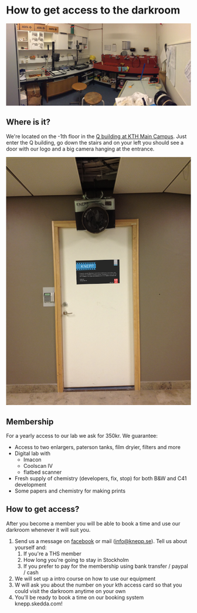 # How to get access to the darkroom

![](../.gitbook/assets/darkroom3.jpg)

## Where is it?

We're located on the -1th floor in the [Q building at KTH Main Campus](https://www.google.com/maps/place/Malvinas+V%C3%A4g+4,+114+28+Stockholm/@59.3501665,18.0647645,17z/data=!3m1!4b1!4m5!3m4!1s0x465f9d6b2e04a231:0x50419256350f01a1!8m2!3d59.3501665!4d18.0669532). Just enter the Q building, go down the stairs and on your left you should see a door with our logo and a big camera hanging at the entrance.

![](../.gitbook/assets/screenshot-2020-09-03-at-13.51.14.png)

## Membership

For a yearly access to our lab we ask for 350kr. We guarantee:

* Access to two enlargers, paterson tanks, film dryier, filters and more
* Digital lab with 
  * Imacon
  * Coolscan IV
  * flatbed scanner
* Fresh supply of chemistry \(developers, fix, stop\) for both B&W and C41 development
* Some papers and chemistry for making prints

## How to get access?

After you become a member you will be able to book a time and use our darkroom whenever it will suit you.

1. Send us a message on [facebook](https://www.facebook.com/KneppKTH/) or mail \(info@knepp.se\). Tell us about yourself and:
   1. If you're a THS member
   2. How long you're going to stay in Stockholm
   3. If you prefer to pay for the membership using bank transfer / paypal / cash
2. We will set up a intro course on how to use our equipment
3. W will ask you about the number on your kth access card so that you could visit the darkroom anytime on your own
4. You'll be ready to book a time on our booking system knepp.skedda.com!



